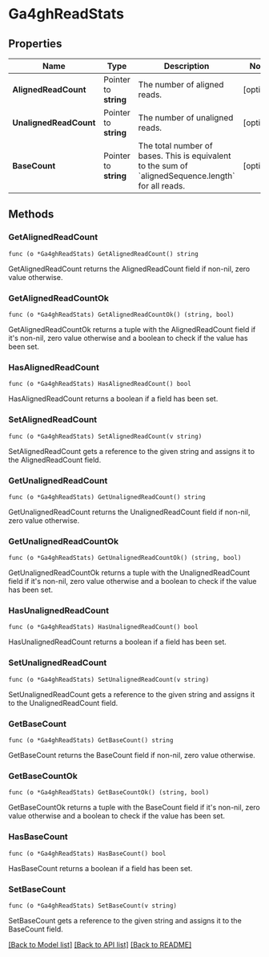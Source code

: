 # Ga4ghReadStats

## Properties

Name | Type | Description | Notes
------------ | ------------- | ------------- | -------------
**AlignedReadCount** | Pointer to **string** | The number of aligned reads. | [optional] 
**UnalignedReadCount** | Pointer to **string** | The number of unaligned reads. | [optional] 
**BaseCount** | Pointer to **string** | The total number of bases. This is equivalent to the sum of &#x60;alignedSequence.length&#x60; for all reads. | [optional] 

## Methods

### GetAlignedReadCount

`func (o *Ga4ghReadStats) GetAlignedReadCount() string`

GetAlignedReadCount returns the AlignedReadCount field if non-nil, zero value otherwise.

### GetAlignedReadCountOk

`func (o *Ga4ghReadStats) GetAlignedReadCountOk() (string, bool)`

GetAlignedReadCountOk returns a tuple with the AlignedReadCount field if it's non-nil, zero value otherwise
and a boolean to check if the value has been set.

### HasAlignedReadCount

`func (o *Ga4ghReadStats) HasAlignedReadCount() bool`

HasAlignedReadCount returns a boolean if a field has been set.

### SetAlignedReadCount

`func (o *Ga4ghReadStats) SetAlignedReadCount(v string)`

SetAlignedReadCount gets a reference to the given string and assigns it to the AlignedReadCount field.

### GetUnalignedReadCount

`func (o *Ga4ghReadStats) GetUnalignedReadCount() string`

GetUnalignedReadCount returns the UnalignedReadCount field if non-nil, zero value otherwise.

### GetUnalignedReadCountOk

`func (o *Ga4ghReadStats) GetUnalignedReadCountOk() (string, bool)`

GetUnalignedReadCountOk returns a tuple with the UnalignedReadCount field if it's non-nil, zero value otherwise
and a boolean to check if the value has been set.

### HasUnalignedReadCount

`func (o *Ga4ghReadStats) HasUnalignedReadCount() bool`

HasUnalignedReadCount returns a boolean if a field has been set.

### SetUnalignedReadCount

`func (o *Ga4ghReadStats) SetUnalignedReadCount(v string)`

SetUnalignedReadCount gets a reference to the given string and assigns it to the UnalignedReadCount field.

### GetBaseCount

`func (o *Ga4ghReadStats) GetBaseCount() string`

GetBaseCount returns the BaseCount field if non-nil, zero value otherwise.

### GetBaseCountOk

`func (o *Ga4ghReadStats) GetBaseCountOk() (string, bool)`

GetBaseCountOk returns a tuple with the BaseCount field if it's non-nil, zero value otherwise
and a boolean to check if the value has been set.

### HasBaseCount

`func (o *Ga4ghReadStats) HasBaseCount() bool`

HasBaseCount returns a boolean if a field has been set.

### SetBaseCount

`func (o *Ga4ghReadStats) SetBaseCount(v string)`

SetBaseCount gets a reference to the given string and assigns it to the BaseCount field.


[[Back to Model list]](../README.md#documentation-for-models) [[Back to API list]](../README.md#documentation-for-api-endpoints) [[Back to README]](../README.md)


